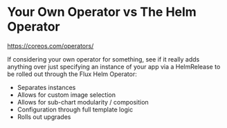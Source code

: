 # Your Own Operator vs The Helm Operator

https://coreos.com/operators/

If considering your own operator for something, see if it really adds anything over just specifying an instance of your app via a HelmRelease to be rolled out through the Flux Helm Operator:

- Separates instances
- Allows for custom image selection
- Allows for sub-chart modularity / composition
- Configuration through full template logic
- Rolls out upgrades
